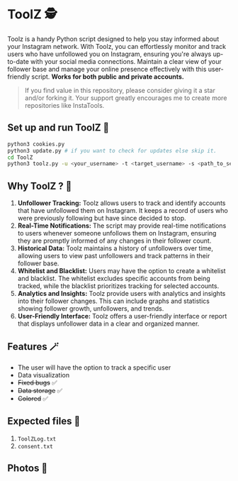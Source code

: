 # ToolZ 🕵

Toolz is a handy Python script designed to help you stay informed about your Instagram network. With Toolz, you can effortlessly monitor and track users who have unfollowed you on Instagram, ensuring you're always up-to-date with your social media connections. Maintain a clear view of your follower base and manage your online presence effectively with this user-friendly script. **Works for both public and private accounts.**

> If you find value in this repository, please consider giving it a star and/or forking it. Your support greatly encourages me to create more repositories like InstaTools.

## Set up and run ToolZ 🚀

```bash
python3 cookies.py
python3 update.py # if you want to check for updates else skip it.
cd ToolZ
python3 toolz.py -u <your_username> -t <target_username> -s <path_to_session_file>
```

## Why ToolZ ? 🤔
1. **Unfollower Tracking:** Toolz allows users to track and identify accounts that have unfollowed them on Instagram. It keeps a record of users who were previously following but have since decided to stop.
2. **Real-Time Notifications:** The script may provide real-time notifications to users whenever someone unfollows them on Instagram, ensuring they are promptly informed of any changes in their follower count.
3. **Historical Data:** Toolz maintains a history of unfollowers over time, allowing users to view past unfollowers and track patterns in their follower base.
4. **Whitelist and Blacklist:** Users may have the option to create a whitelist and blacklist. The whitelist excludes specific accounts from being tracked, while the blacklist prioritizes tracking for selected accounts.
5. **Analytics and Insights:** Toolz provide users with analytics and insights into their follower changes. This can include graphs and statistics showing follower growth, unfollowers, and trends.
6. **User-Friendly Interface:** Toolz offers a user-friendly interface or report that displays unfollower data in a clear and organized manner.

## Features 🪄

- The user will have the option to track a specific user
- Data visualization
- ~~Fixed bugs~~ ✅
- ~~Data storage~~ ✅
- ~~Colored~~ ✅

## Expected files 📂

1) `ToolZLog.txt`
2) `consent.txt`

## Photos 📸

